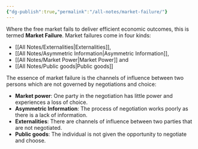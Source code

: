 ```yaml
---
{"dg-publish":true,"permalink":"/all-notes/market-failure/"}
---
```



Where the free market fails to deliver efficient economic outcomes, this is termed **Market Failure**. Market failures come in four kinds:
- [[All Notes/Externalities\|Externalities]],
- [[All Notes/Asymmetric Information\|Asymmetric Information]],
- [[All Notes/Market Power\|Market Power]] and
- [[All Notes/Public goods\|Public goods]]

The essence of market failure is the channels of influence between two persons which are not governed by negotiations and choice: 
- **Market power**: One party in the negotiation has little power and experiences a loss of choice.
- **Asymmetric Information**: The process of negotiation works poorly as there is a lack of information.
- **Externalities**: There are channels of influence between two parties that are not negotiated.
- **Public goods**: The individual is not given the opportunity to negotiate and choose.